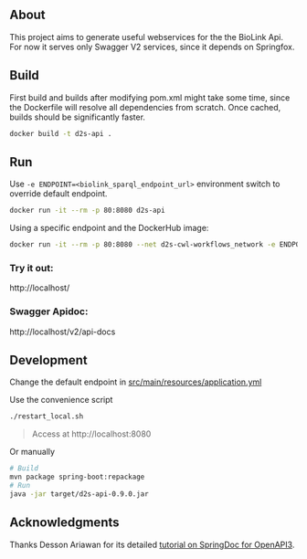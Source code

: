 ## About
This project aims to generate useful webservices for the the BioLink Api.
For now it serves only Swagger V2 services, since it depends on Springfox.

## Build
First build and builds after modifying pom.xml might take some time, since the Dockerfile will resolve all dependencies from scratch. Once cached, builds should be significantly faster.
```bash
docker build -t d2s-api .
```

## Run
Use `-e ENDPOINT=<biolink_sparql_endpoint_url>` environment switch to override default endpoint.
```bash
docker run -it --rm -p 80:8080 d2s-api
```

Using a specific endpoint and the DockerHub image:

```bash
docker run -it --rm -p 80:8080 --net d2s-cwl-workflows_network -e ENDPOINT="http://graphdb:7200/repositories/test" umids/d2s-api
```

### Try it out: 

http://localhost/

### Swagger Apidoc:
http://localhost/v2/api-docs

## Development

Change the default endpoint in [src/main/resources/application.yml](https://github.com/MaastrichtU-IDS/d2s-api/blob/master/src/main/resources/application.yml#L2)

Use the convenience script

```bash
./restart_local.sh
```

> Access at http://localhost:8080

Or manually

```bash
# Build
mvn package spring-boot:repackage
# Run
java -jar target/d2s-api-0.9.0.jar
```

## Acknowledgments

Thanks Desson Ariawan for its detailed [tutorial on SpringDoc for OpenAPI3](https://www.dariawan.com/tutorials/spring/documenting-spring-boot-rest-api-springdoc-openapi-3/).